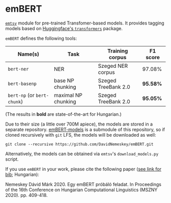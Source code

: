 # emBERT

[`emtsv`](https://github.com/dlt-rilmta/emtsv) module for pre-trained Transfomer-based
models. It provides tagging models based on
[Huggingface's `transformers`](https://github.com/huggingface/transformers) package.

`emBERT` defines the following tools:

| Name(s) | Task | Training corpus | F1 score |
| ------- | ---- | --------------- | -------- |
| `bert-ner` | NER | Szeged NER corpus | 97.08\% |
| `bert-basenp` | base NP chunking | Szeged TreeBank 2.0 | **95.58\%** |
| `bert-np` (or `bert-chunk`) | maximal NP chunking | Szeged TreeBank 2.0 | **95.05\%** |

(The results in **bold** are state-of-the-art for Hungarian.)

Due to their size (a little over 700M apiece), the models are stored in a separate
repository. [emBERT-models](https://github.com/dlt-rilmta/emBERT-models)
is a submodule of this repository, so if cloned recursively with `git` LFS,
the models will be downloaded as well:
```
git clone --recursive https://github.com/DavidNemeskey/emBERT.git
```

Alternatively, the models can be obtained via `emtsv`'s `download_models.py` script.

If you use `emBERT` in your work, please cite the following paper
([see link for bib](https://hlt.bme.hu/en/publ/embert_2020); Hungarian):

Nemeskey Dávid Márk 2020. Egy emBERT próbáló feladat. In Proceedings of the
16th Conference on Hungarian Computational Linguistics (MSZNY 2020). pp. 409-418.
